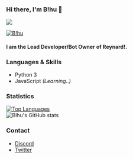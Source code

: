 ### Hi there, I'm B!hu 👋

![](https://komarev.com/ghpvc/?username=fallnx) <br/>
<a href="https://discord.gg/yrvnwu557g"><p><img align="center" src="https://discord.c99.nl/widget/theme-2/776224618516054036.png" alt="B!hu"/></a>
#### I am the Lead Developer/Bot Owner of Reynard!.


### Languages & Skills

- Python 3 
- JavaScript *(Learning..)*

### Statistics
[![Top Languages](https://github-readme-stats.vercel.app/api/top-langs/?username=Blhu185&layout=compact&theme=radical)](https://github.com/Blhu185/github-readme-stats)<br/>
![Blhu's GitHub stats](https://github-readme-stats.vercel.app/api?username=Blhu185&count_private=true&theme=radical)<br/>


### Contact

- [Discord](https://discord.com/users/776224618516054036)
- [Twitter](https://twitter.com/ManagerBlhu)
